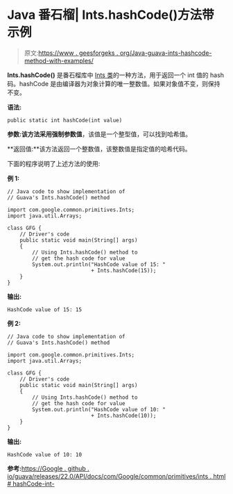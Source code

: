 # Java 番石榴| Ints.hashCode()方法带示例

> 原文:[https://www . geesforgeks . org/Java-guava-ints-hashcode-method-with-examples/](https://www.geeksforgeeks.org/java-guava-ints-hashcode-method-with-examples/)

**Ints.hashCode()** 是番石榴库中 [Ints 类](https://www.geeksforgeeks.org/ints-class-guava-java/)的一种方法，用于返回一个 int 值的 hash 码。hashCode 是由编译器为对象计算的唯一整数值。如果对象值不变，则保持不变。

**语法:**

```
public static int hashCode(int value)

```

**参数:**该方法采用强制参数**值**，该值是一个整型值，可以找到哈希值。

**返回值:**该方法返回一个整数值，该整数值是指定值的哈希代码。

下面的程序说明了上述方法的使用:

**例 1:**

```
// Java code to show implementation of
// Guava's Ints.hashCode() method

import com.google.common.primitives.Ints;
import java.util.Arrays;

class GFG {
    // Driver's code
    public static void main(String[] args)
    {
        // Using Ints.hashCode() method to
        // get the hash code for value
        System.out.println("HashCode value of 15: "
                           + Ints.hashCode(15));
    }
}
```

**输出:**

```
HashCode value of 15: 15

```

**例 2:**

```
// Java code to show implementation of
// Guava's Ints.hashCode() method

import com.google.common.primitives.Ints;
import java.util.Arrays;

class GFG {
    // Driver's code
    public static void main(String[] args)
    {
        // Using Ints.hashCode() method to
        // get the hash code for value
        System.out.println("HashCode value of 10: "
                           + Ints.hashCode(10));
    }
}
```

**输出:**

```
HashCode value of 10: 10

```

**参考:**[https://Google . github . io/guava/releases/22.0/API/docs/com/Google/common/primitives/ints . html # hashCode-int-](https://google.github.io/guava/releases/22.0/api/docs/com/google/common/primitives/Ints.html#hashCode-int-)